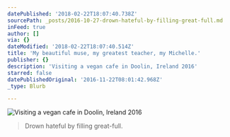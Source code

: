 ```yaml
---
datePublished: '2018-02-22T18:07:40.738Z'
sourcePath: _posts/2016-10-27-drown-hateful-by-filling-great-full.md
inFeed: true
author: []
via: {}
dateModified: '2018-02-22T18:07:40.514Z'
title: 'My beautiful muse, my greatest teacher, my Michelle.'
publisher: {}
description: 'Visiting a vegan cafe in Doolin, Ireland 2016'
starred: false
datePublishedOriginal: '2016-11-22T08:01:42.968Z'
_type: Blurb

---
```

![Visiting a vegan cafe in Doolin, Ireland 2016](https://the-grid-user-content.s3-us-west-2.amazonaws.com/206fd05d-eddf-479e-b36f-64009e9835f0.jpg)

> Drown hateful by filling great-full.